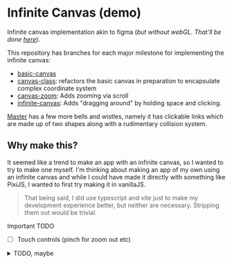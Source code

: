 # Infinite Canvas (demo)
Infinite canvas implementation akin to figma (_but without webGL. That'll be done [here](https://github.com/metruzanca/infinite-canvas-webgl)_).


This repository has branches for each major milestone for implementing the infinite canvas:
- [basic-canvas](https://github.com/metruzanca/infinite-canvas/tree/basic-canvas)
- [canvas-class](https://github.com/metruzanca/infinite-canvas/tree/canvas-class): refactors the basic canvas in preparation to encapsulate complex coordinate system
- [canvas-zoom](https://github.com/metruzanca/infinite-canvas/tree/canvas-zoom): Adds zooming via scroll
- [infinite-canvas](https://github.com/metruzanca/infinite-canvas/tree/infinite-canvas): Adds "dragging around" by holding space and clicking.


[Master](https://github.com/metruzanca/infinite-canvas/tree/master) has a few more bells and wistles, namely it has clickable links which are made up of two shapes along with a rudimentary collision system.


## Why make this?
It seemed like a trend to make an app with an infinite canvas, so I wanted to try to make one myself. I'm thinking about making an app of my own using an infinite canvas and while I could have made it directly with something like PixiJS, I wanted to first try making it in vanillaJS.

> That being said, I did use typescript and vite just to make my development experience better, but neither are necessary. Stripping them out would be trivial.

Important TODO
- [ ] Touch controls (pinch for zoom out etc)

<details>
<summary>TODO, maybe</summary>

- [ ] Occlusion culling?
- [ ] [Text highlighting](https://gist.github.com/smagch/3270ff7b5e62c0dbfebea3464fbcab5a)?
</details>

